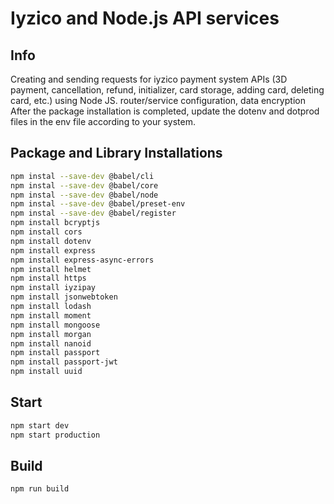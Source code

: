 # Iyzico and Node.js API services 
## Info
  Creating and sending requests for iyzico payment system APIs (3D payment, cancellation, refund, initializer, card storage, adding card, deleting card, etc.) using Node JS. router/service configuration, data encryption
  After the package installation is completed, update the dotenv and dotprod files in the env file according to your system.

## Package and Library Installations
```bash
npm instal --save-dev @babel/cli
npm instal --save-dev @babel/core
npm instal --save-dev @babel/node
npm instal --save-dev @babel/preset-env
npm instal --save-dev @babel/register
npm install bcryptjs
npm install cors
npm install dotenv
npm install express
npm install express-async-errors
npm install helmet
npm install https
npm install iyzipay
npm install jsonwebtoken
npm install lodash
npm install moment
npm install mongoose
npm install morgan
npm install nanoid
npm install passport
npm install passport-jwt
npm install uuid
```
## Start
```bash
npm start dev
npm start production
```
## Build
```bash
npm run build
```
